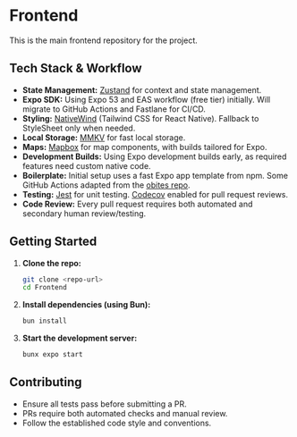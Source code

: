 # Frontend

This is the main frontend repository for the project.

## Tech Stack & Workflow

- **State Management:** [Zustand](https://github.com/pmndrs/zustand) for context and state management.
- **Expo SDK:** Using Expo 53 and EAS workflow (free tier) initially. Will migrate to GitHub Actions and Fastlane for CI/CD.
- **Styling:** [NativeWind](https://www.nativewind.dev/) (Tailwind CSS for React Native). Fallback to StyleSheet only when needed.
- **Local Storage:** [MMKV](https://github.com/mrousavy/react-native-mmkv) for fast local storage.
- **Maps:** [Mapbox](https://docs.mapbox.com/) for map components, with builds tailored for Expo.
- **Development Builds:** Using Expo development builds early, as required features need custom native code.
- **Boilerplate:** Initial setup uses a fast Expo app template from npm. Some GitHub Actions adapted from the [obites repo](https://github.com/obites).
- **Testing:** [Jest](https://jestjs.io/) for unit testing. [Codecov](https://about.codecov.io/) enabled for pull request reviews.
- **Code Review:** Every pull request requires both automated and secondary human review/testing.

## Getting Started

1. **Clone the repo:**
   ```sh
   git clone <repo-url>
   cd Frontend
   ```

2. **Install dependencies (using Bun):**
   ```sh
   bun install
   ```

3. **Start the development server:**
   ```sh
   bunx expo start
   ```

## Contributing

- Ensure all tests pass before submitting a PR.
- PRs require both automated checks and manual review.
- Follow the established code style and conventions.
